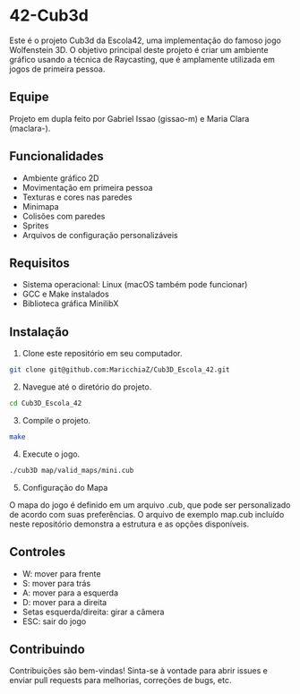 # 42-Cub3d

Este é o projeto Cub3d da Escola42, uma implementação do famoso jogo Wolfenstein 3D. O objetivo principal deste projeto é criar um ambiente gráfico usando a técnica de Raycasting, que é amplamente utilizada em jogos de primeira pessoa.

## Equipe
Projeto em dupla feito por Gabriel Issao (gissao-m) e Maria Clara (maclara-).

## Funcionalidades
- Ambiente gráfico 2D
- Movimentação em primeira pessoa
- Texturas e cores nas paredes
- Minimapa
- Colisões com paredes
- Sprites
- Arquivos de configuração personalizáveis

## Requisitos
- Sistema operacional: Linux (macOS também pode funcionar)
- GCC e Make instalados
- Biblioteca gráfica MinilibX

## Instalação
1. Clone este repositório em seu computador.
```bash
git clone git@github.com:MaricchiaZ/Cub3D_Escola_42.git
``` 

2. Navegue até o diretório do projeto.
```bash
cd Cub3D_Escola_42
``` 

3. Compile o projeto.
```bash
make
```

4. Execute o jogo.
```bash
./cub3D map/valid_maps/mini.cub
```

5. Configuração do Mapa

O mapa do jogo é definido em um arquivo .cub, que pode ser personalizado de acordo com suas preferências. O arquivo de exemplo map.cub incluído neste repositório demonstra a estrutura e as opções disponíveis.


## Controles
- W: mover para frente
- S: mover para trás
- A: mover para a esquerda
- D: mover para a direita
- Setas esquerda/direita: girar a câmera
- ESC: sair do jogo

## Contribuindo
Contribuições são bem-vindas! Sinta-se à vontade para abrir issues e enviar pull requests para melhorias, correções de bugs, etc.
